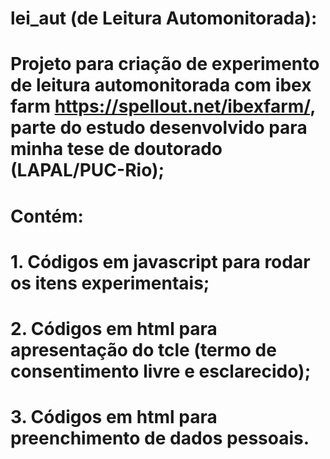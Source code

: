 # lei_aut (de Leitura Automonitorada):
# Projeto para criação de experimento de leitura automonitorada com ibex farm <https://spellout.net/ibexfarm/>, parte do estudo desenvolvido para minha tese de doutorado (LAPAL/PUC-Rio);

# Contém:
# 1. Códigos em javascript para rodar os itens experimentais;
# 2. Códigos em html para apresentação do tcle (termo de consentimento livre e esclarecido);
# 3. Códigos em html para preenchimento de dados pessoais.
